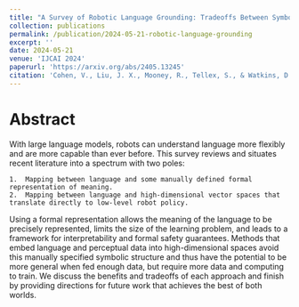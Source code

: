```yaml
---
title: "A Survey of Robotic Language Grounding: Tradeoffs Between Symbols and Embeddings"
collection: publications
permalink: /publication/2024-05-21-robotic-language-grounding
excerpt: ''
date: 2024-05-21
venue: 'IJCAI 2024'
paperurl: 'https://arxiv.org/abs/2405.13245'
citation: 'Cohen, V., Liu, J. X., Mooney, R., Tellex, S., & Watkins, D. (2024, August). A survey of robotic language grounding: tradeoffs between symbols and embeddings. In Proceedings of the Thirty-Third International Joint Conference on Artificial Intelligence (pp. 7999-8009).'
---
```


# Abstract

With large language models, robots can understand language more flexibly and are more capable than ever before. This survey reviews and situates recent literature into a spectrum with two poles:

	1.	Mapping between language and some manually defined formal representation of meaning.
	2.	Mapping between language and high-dimensional vector spaces that translate directly to low-level robot policy.

Using a formal representation allows the meaning of the language to be precisely represented, limits the size of the learning problem, and leads to a framework for interpretability and formal safety guarantees. Methods that embed language and perceptual data into high-dimensional spaces avoid this manually specified symbolic structure and thus have the potential to be more general when fed enough data, but require more data and computing to train. We discuss the benefits and tradeoffs of each approach and finish by providing directions for future work that achieves the best of both worlds.